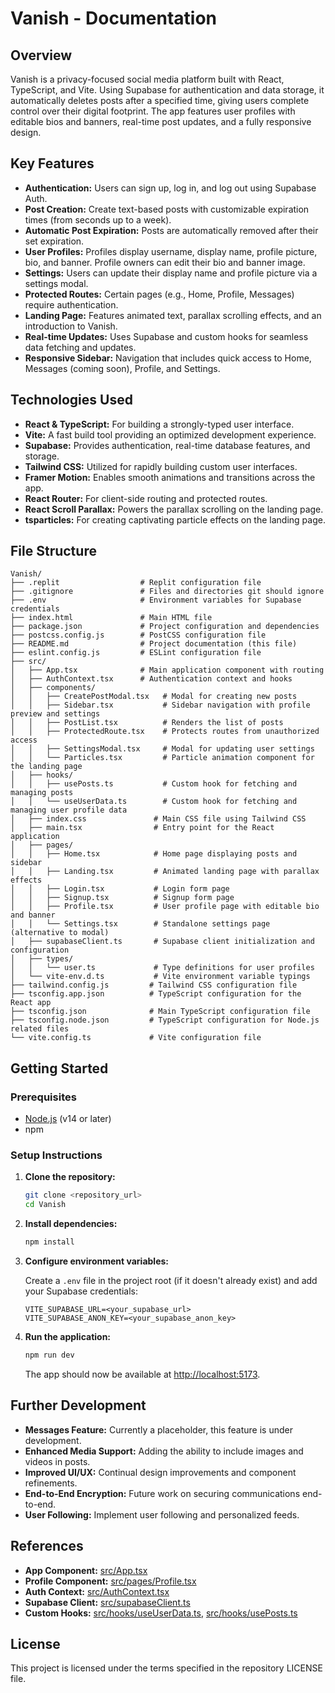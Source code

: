 # Vanish - Documentation

## Overview

Vanish is a privacy-focused social media platform built with React, TypeScript, and Vite. Using Supabase for authentication and data storage, it automatically deletes posts after a specified time, giving users complete control over their digital footprint. The app features user profiles with editable bios and banners, real-time post updates, and a fully responsive design.

## Key Features

- **Authentication:** Users can sign up, log in, and log out using Supabase Auth.
- **Post Creation:** Create text-based posts with customizable expiration times (from seconds up to a week).
- **Automatic Post Expiration:** Posts are automatically removed after their set expiration.
- **User Profiles:** Profiles display username, display name, profile picture, bio, and banner. Profile owners can edit their bio and banner image.
- **Settings:** Users can update their display name and profile picture via a settings modal.
- **Protected Routes:** Certain pages (e.g., Home, Profile, Messages) require authentication.
- **Landing Page:** Features animated text, parallax scrolling effects, and an introduction to Vanish.
- **Real-time Updates:** Uses Supabase and custom hooks for seamless data fetching and updates.
- **Responsive Sidebar:** Navigation that includes quick access to Home, Messages (coming soon), Profile, and Settings.

## Technologies Used

- **React & TypeScript:** For building a strongly-typed user interface.
- **Vite:** A fast build tool providing an optimized development experience.
- **Supabase:** Provides authentication, real-time database features, and storage.
- **Tailwind CSS:** Utilized for rapidly building custom user interfaces.
- **Framer Motion:** Enables smooth animations and transitions across the app.
- **React Router:** For client-side routing and protected routes.
- **React Scroll Parallax:** Powers the parallax scrolling on the landing page.
- **tsparticles:** For creating captivating particle effects on the landing page.

## File Structure

```
Vanish/
├── .replit                  # Replit configuration file
├── .gitignore               # Files and directories git should ignore
├── .env                     # Environment variables for Supabase credentials
├── index.html               # Main HTML file
├── package.json             # Project configuration and dependencies
├── postcss.config.js        # PostCSS configuration file
├── README.md                # Project documentation (this file)
├── eslint.config.js         # ESLint configuration file
├── src/
│   ├── App.tsx              # Main application component with routing
│   ├── AuthContext.tsx      # Authentication context and hooks
│   ├── components/
│   │   ├── CreatePostModal.tsx   # Modal for creating new posts
│   │   ├── Sidebar.tsx           # Sidebar navigation with profile preview and settings
│   │   ├── PostList.tsx          # Renders the list of posts
│   │   ├── ProtectedRoute.tsx    # Protects routes from unauthorized access
│   │   ├── SettingsModal.tsx     # Modal for updating user settings
│   │   └── Particles.tsx         # Particle animation component for the landing page
│   ├── hooks/
│   │   ├── usePosts.ts           # Custom hook for fetching and managing posts
│   │   └── useUserData.ts        # Custom hook for fetching and managing user profile data
│   ├── index.css               # Main CSS file using Tailwind CSS
│   ├── main.tsx                # Entry point for the React application
│   ├── pages/
│   │   ├── Home.tsx            # Home page displaying posts and sidebar
│   │   ├── Landing.tsx         # Animated landing page with parallax effects
│   │   ├── Login.tsx           # Login form page
│   │   ├── Signup.tsx          # Signup form page
│   │   ├── Profile.tsx         # User profile page with editable bio and banner
│   │   └── Settings.tsx        # Standalone settings page (alternative to modal)
│   ├── supabaseClient.ts       # Supabase client initialization and configuration
│   ├── types/
│   │   └── user.ts             # Type definitions for user profiles
│   └── vite-env.d.ts           # Vite environment variable typings
├── tailwind.config.js         # Tailwind CSS configuration file
├── tsconfig.app.json          # TypeScript configuration for the React app
├── tsconfig.json              # Main TypeScript configuration file
├── tsconfig.node.json         # TypeScript configuration for Node.js related files
└── vite.config.ts             # Vite configuration file
```

## Getting Started

### Prerequisites

- [Node.js](https://nodejs.org/) (v14 or later)
- npm

### Setup Instructions

1. **Clone the repository:**

   ```bash
   git clone <repository_url>
   cd Vanish
   ```

2. **Install dependencies:**

   ```bash
   npm install
   ```

3. **Configure environment variables:**

   Create a `.env` file in the project root (if it doesn't already exist) and add your Supabase credentials:

   ```
   VITE_SUPABASE_URL=<your_supabase_url>
   VITE_SUPABASE_ANON_KEY=<your_supabase_anon_key>
   ```

4. **Run the application:**

   ```bash
   npm run dev
   ```

   The app should now be available at [http://localhost:5173](http://localhost:5173).

## Further Development

- **Messages Feature:** Currently a placeholder, this feature is under development.
- **Enhanced Media Support:** Adding the ability to include images and videos in posts.
- **Improved UI/UX:** Continual design improvements and component refinements.
- **End-to-End Encryption:** Future work on securing communications end-to-end.
- **User Following:** Implement user following and personalized feeds.

## References

- **App Component:** [src/App.tsx](src/App.tsx)
- **Profile Component:** [src/pages/Profile.tsx](src/pages/Profile.tsx)
- **Auth Context:** [src/AuthContext.tsx](src/AuthContext.tsx)
- **Supabase Client:** [src/supabaseClient.ts](src/supabaseClient.ts)
- **Custom Hooks:** [src/hooks/useUserData.ts](src/hooks/useUserData.ts), [src/hooks/usePosts.ts](src/hooks/usePosts.ts)

## License

This project is licensed under the terms specified in the repository LICENSE file.
